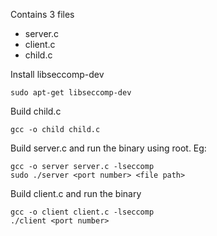 Contains 3 files
- server.c
- client.c
- child.c

Install libseccomp-dev

    sudo apt-get libseccomp-dev

Build child.c

    gcc -o child child.c

Build server.c and run the binary using root. Eg:

    gcc -o server server.c -lseccomp
    sudo ./server <port number> <file path>

Build client.c and run the binary

    gcc -o client client.c -lseccomp
    ./client <port number>
